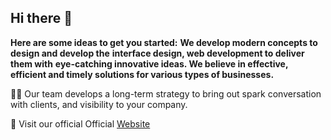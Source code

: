 ## Hi there 👋

**Here are some ideas to get you started:**
**We develop modern concepts to design and develop the**
**interface design, web development to deliver them with**
**eye-catching innovative ideas. We believe in effective,**
**efficient and timely solutions for various types of businesses.**

🙋‍♀️ Our team develops a long-term strategy to bring out 
spark conversation with clients, and visibility to your company.
 
🧙 Visit our official Official [Website](https://highq.com.ng/)

